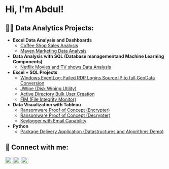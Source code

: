 <h1>Hi, I'm Abdul!</h1>

<h2>👨‍💻 Data Analytics Projects:</h2>

- <b>Excel Data Analysis and Dashboards</b>
  - [Coffee Shop Sales Analysis ](https://github.com/shoriboabdulsalam1093/Coffee-Shop-Sales-Analysis)
  - [Maven Marketing Data Analysis ](https://github.com/shoriboabdulsalam1093/Maven-Marketing-Data-Analysis)
- <b>Data Analysis with SQL (Database managementand Machine Learning Components)</b>
  - [Netflix Movies and TV shows Data Analysis](https://github.com/shoriboabdulsalam1093/Netflix-Movies-and-TV-shows-Analysis)
- <b>Excel + SQL Projects </b>
  - [Windows EventLog: Failed RDP Logins Source IP to full GeoData Conversion](https://github.com/joshmadakor1/Sentinel-Lab)
  - [JWipe (Disk Wiping Utility)](https://github.com/joshmadakor1/Jwipe.PowerShell)
  - [Active Directory Bulk User Creation](https://github.com/joshmadakor1/AD_PS)
  - [FIM (File Integrity Monitor)](https://github.com/joshmadakor1/PowerShell-Integrity-FIM)
- <b>Data Visualization with Tableau</b>
  - [Ransomware Proof of Concept (Encrypter)](https://github.com/joshmadakor1/EncrypterPOC)
  - [Ransomware Proof of Concept (Decrypter)](https://github.com/joshmadakor1/DecrypterPOC)
  - [Keylogger with Email Capability](https://github.com/joshmadakor1/Key-Logger-With-Email)
- <b>Python</b>
  - [Package Delivery Application (Datastructures and Algorithms Demo)](https://github.com/joshmadakor1/Package-Delivery-Pathfinding-Algorithm)


<h2> 🤳 Connect with me:</h2>

[<img align="left" alt="ShoriboAbdulsalam | Twitter" width="22px" src="https://cdn.jsdelivr.net/npm/simple-icons@v3/icons/twitter.svg" />][twitter]
[<img align="left" alt="ShoriboAbdulsalam | LinkedIn" width="22px" src="https://cdn.jsdelivr.net/npm/simple-icons@v3/icons/linkedin.svg" />][linkedin]
[<img align="left" alt="ShoriboAbul | Instagram" width="22px" src="https://cdn.jsdelivr.net/npm/simple-icons@v3/icons/instagram.svg" />][instagram]

[twitter]: https://twitter.com/shoriboabdulsalam
[instagram]: https://www.instagram.com/shoriboabdul/
[linkedin]: https://linkedin.com/in/Shoriboabdulsalam

<!--
**joshmadakor1/joshmadakor1** is a ✨ _special_ ✨ repository because its `README.md` (this file) appears on your GitHub profile.

Here are some ideas to get you started:

- 🔭 I’m currently working on ...
- 🌱 I’m currently learning ...
- 👯 I’m looking to collaborate on ...
- 🤔 I’m looking for help with ...
- 💬 Ask me about ...
- 📫 How to reach me: ...
- 😄 Pronouns: ...
- ⚡ Fun fact: ...
-->
